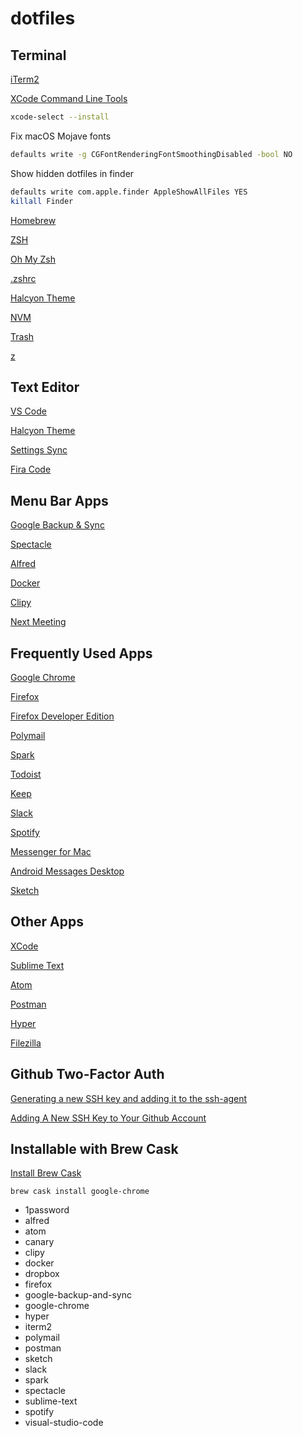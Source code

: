 # dotfiles

## Terminal

[iTerm2](https://www.iterm2.com/)

[XCode Command Line Tools](http://railsapps.github.io/xcode-command-line-tools.html)

```bash
xcode-select --install
```

Fix macOS Mojave fonts

```bash
defaults write -g CGFontRenderingFontSmoothingDisabled -bool NO
```

Show hidden dotfiles in finder

```bash
defaults write com.apple.finder AppleShowAllFiles YES
killall Finder
```

[Homebrew](https://brew.sh/)

[ZSH](https://github.com/robbyrussell/oh-my-zsh/wiki/Installing-ZSH)

[Oh My Zsh](https://github.com/robbyrussell/oh-my-zsh)

[.zshrc](https://raw.githubusercontent.com/bchiang7/dotfiles/master/.zshrc)

[Halcyon Theme](https://github.com/bchiang7/halcyon-iterm)

[NVM](https://github.com/creationix/nvm/blob/master/README.md#installation)

[Trash](https://github.com/sindresorhus/trash-cli)

[z](https://github.com/rupa/z)

## Text Editor

[VS Code](https://code.visualstudio.com/)

[Halcyon Theme](https://github.com/bchiang7/halcyon-vscode)

[Settings Sync](https://marketplace.visualstudio.com/items?itemName=Shan.code-settings-sync)

[Fira Code](https://github.com/tonsky/FiraCode)

## Menu Bar Apps

[Google Backup & Sync](https://www.google.com/drive/download/)

[Spectacle](https://www.spectacleapp.com/)

[Alfred](https://www.alfredapp.com/)

[Docker](https://docs.docker.com/install/)

[Clipy](https://clipy-app.com/)

[Next Meeting](https://itunes.apple.com/us/app/next-meeting/id1017470484?mt=12)

## Frequently Used Apps

[Google Chrome](https://www.google.com/intl/en/chrome/browser/desktop/index.html)

[Firefox](https://www.mozilla.org/en-US/firefox/new/)

[Firefox Developer Edition](https://www.mozilla.org/en-US/firefox/developer/)

[Polymail](https://polymail.io/)

[Spark](https://sparkmailapp.com/)

[Todoist](https://todoist.com/downloads/mac)

[Keep](https://github.com/andrepolischuk/keep)

[Slack](https://slack.com/downloads/osx)

[Spotify](https://www.spotify.com/us/download/mac/)

[Messenger for Mac](https://fbmacmessenger.rsms.me/)

[Android Messages Desktop](https://github.com/chrisknepper/android-messages-desktop)

[Sketch](https://www.sketchapp.com/)

## Other Apps

[XCode](https://developer.apple.com/xcode/)

[Sublime Text](https://www.sublimetext.com/3)

[Atom](https://atom.io/)

[Postman](https://www.getpostman.com/)

[Hyper](https://hyper.is/)

[Filezilla](https://filezilla-project.org/)

## Github Two-Factor Auth

[Generating a new SSH key and adding it to the ssh-agent](https://help.github.com/articles/generating-a-new-ssh-key-and-adding-it-to-the-ssh-agent/)

[Adding A New SSH Key to Your Github Account](https://help.github.com/articles/adding-a-new-ssh-key-to-your-github-account/)

## Installable with Brew Cask

[Install Brew Cask](http://caskroom.io/)

`brew cask install google-chrome`

- 1password
- alfred
- atom
- canary
- clipy
- docker
- dropbox
- firefox
- google-backup-and-sync
- google-chrome
- hyper
- iterm2
- polymail
- postman
- sketch
- slack
- spark
- spectacle
- sublime-text
- spotify
- visual-studio-code
